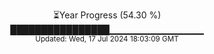 <p align="center">
⏳Year Progress (54.30 %)<br>
████████████████▁▁▁▁▁▁▁▁▁▁▁▁▁▁ <br>
<sub>Updated: Wed, 17 Jul 2024 18:03:09 GMT</sub>
</p>

